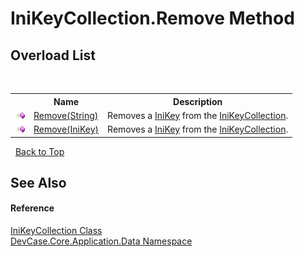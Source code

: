 # IniKeyCollection.Remove Method 
 


## Overload List
&nbsp;<table><tr><th></th><th>Name</th><th>Description</th></tr><tr><td>![Public method](media/pubmethod.gif "Public method")</td><td><a href="M_DevCase_Core_Application_Data_IniKeyCollection_Remove_1">Remove(String)</a></td><td>
Removes a <a href="T_DevCase_Core_Application_Data_IniKey">IniKey</a> from the <a href="T_DevCase_Core_Application_Data_IniKeyCollection">IniKeyCollection</a>.</td></tr><tr><td>![Public method](media/pubmethod.gif "Public method")</td><td><a href="M_DevCase_Core_Application_Data_IniKeyCollection_Remove">Remove(IniKey)</a></td><td>
Removes a <a href="T_DevCase_Core_Application_Data_IniKey">IniKey</a> from the <a href="T_DevCase_Core_Application_Data_IniKeyCollection">IniKeyCollection</a>.</td></tr></table>&nbsp;
<a href="#inikeycollection.remove-method">Back to Top</a>

## See Also


#### Reference
<a href="T_DevCase_Core_Application_Data_IniKeyCollection">IniKeyCollection Class</a><br /><a href="N_DevCase_Core_Application_Data">DevCase.Core.Application.Data Namespace</a><br />